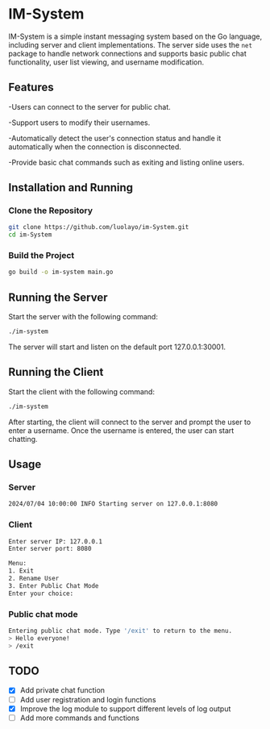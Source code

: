 # IM-System

IM-System is a simple instant messaging system based on the Go language, including server and client implementations.
The server side uses the `net` package to handle network connections and supports basic public chat functionality, user
list viewing, and username modification.

## Features

-Users can connect to the server for public chat.

-Support users to modify their usernames.

-Automatically detect the user's connection status and handle it automatically when the connection is disconnected.

-Provide basic chat commands such as exiting and listing online users.

## Installation and Running

### Clone the Repository

```bash
git clone https://github.com/luolayo/im-System.git
cd im-System
```

### Build the Project

```bash
go build -o im-system main.go
```

## Running the Server

Start the server with the following command:

```bash
./im-system
```

The server will start and listen on the default port 127.0.0.1:30001.

## Running the Client

Start the client with the following command:

```bash
./im-system
```

After starting, the client will connect to the server and prompt the user to enter a username. Once the username is
entered, the user can start chatting.

## Usage

### Server

```bash
2024/07/04 10:00:00 INFO Starting server on 127.0.0.1:8080
```

### Client

```bash
Enter server IP: 127.0.0.1
Enter server port: 8080

Menu:
1. Exit
2. Rename User
3. Enter Public Chat Mode
Enter your choice: 
```

### Public chat mode

```bash
Entering public chat mode. Type '/exit' to return to the menu.
> Hello everyone!
> /exit
```

## TODO
- [x] Add private chat function
- [ ] Add user registration and login functions
- [x] Improve the log module to support different levels of log output
- [ ] Add more commands and functions
